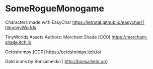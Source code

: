 # SomeRogueMonogame
Characters made with EasyChar
https://jetrotal.github.io/easychar/?file=tinyWorlds

TinyWorlds Assets Authors:
  Merchant Shade [CC0]
  https://merchant-shade.itch.io

  Octoshrimpy [CC0]
  https://octoshrimpy.itch.io/

Gold icons by Bonsaiheldin | http://bonsaiheld.org
